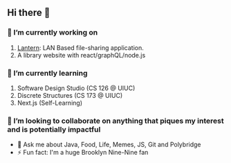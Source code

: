 ## Hi there 👋

### 🔭 I’m currently working on 
  1. [Lantern](https://github.com/open-source-at-illinois/lantern): LAN Based file-sharing application.
  2. A library website with react/graphQL/node.js
### 🌱 I’m currently learning 
  1. Software Design Studio (CS 126 @ UIUC)
  2. Discrete Structures (CS 173 @ UIUC)
  3. Next.js (Self-Learning)
### 👯 I’m looking to collaborate on anything that piques my interest and is potentially impactful
- 💬 Ask me about Java, Food, Life, Memes, JS, Git and Polybridge
- ⚡ Fun fact: I'm a huge Brooklyn Nine-Nine fan
<!--
**xuxey/xuxey** is a ✨ _special_ ✨ repository because its `README.md` (this file) appears on your GitHub profile.

Here are some ideas to get you started:

- 🔭 I’m currently working on ...
- 🌱 I’m currently learning ...
- 👯 I’m looking to collaborate on ...
- 🤔 I’m looking for help with ...
- 💬 Ask me about ...
- 📫 How to reach me: ...
- 😄 Pronouns: ...
- ⚡ Fun fact: ...
-->

